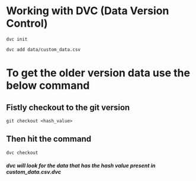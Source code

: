 # Working with DVC (Data Version Control)

```dvc init```

```dvc add data/custom_data.csv```

# To get the older version data use the below command

## Fistly checkout to the git version 
```git checkout <hash_value>```

## Then hit the command
```dvc checkout```


##### dvc will look for the data that has the hash value present in custom_data.csv.dvc

